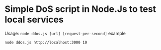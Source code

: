 # Simple DoS script in Node.Js to test local services

Usage:
`node ddos.js [url] [request-per-second]`
example
```
node ddos.js http://localhost:3000 10     
```
